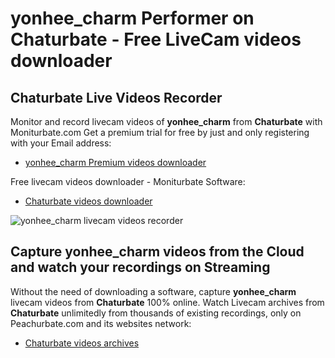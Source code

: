 # yonhee_charm Performer on Chaturbate - Free LiveCam videos downloader

## Chaturbate Live Videos Recorder

Monitor and record livecam videos of **yonhee_charm** from **Chaturbate** with Moniturbate.com
Get a premium trial for free by just and only registering with your Email address:
* [yonhee_charm Premium videos downloader](https://moniturbate.com/request-demo-licence-key.html)

Free livecam videos downloader - Moniturbate Software:
* [Chaturbate videos downloader](https://moniturbate.com/moniturbate-download-software.html)

![yonhee_charm livecam videos recorder](https://peachurnet.com/templates/moniturbate-software.png)


## Capture yonhee_charm videos from the Cloud and watch your recordings on Streaming

Without the need of downloading a software, capture **yonhee_charm** livecam videos from **Chaturbate** 100% online.
Watch Livecam archives from **Chaturbate** unlimitedly from thousands of existing recordings, only on Peachurbate.com and its websites network:
* [Chaturbate videos archives](https://peachurnet.com/)